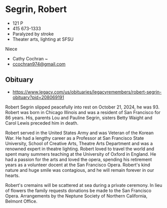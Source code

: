 # Segrin, Robert

* 121 P
* 415 673-1333
* Paralyzed by stroke
* Theater arts, lighting at SFSU

Niece

* Cathy Cochran ~
* ccochran974@gmail.com

## Obituary

* https://www.legacy.com/us/obituaries/legacyremembers/robert-segrin-obituary?pid=208069191


Robert Segrin slipped peacefully into rest on October 21, 2024, he was 93. Robert was born in Chicago Illinois and was a resident of San Francisco for 86 years. His, parents Lou and Pauline Segrin, sisters Betty Waight and Carol Lewis preceded him in death.

Robert served in the United States Army and was Veteran of the Korean War. He had a lengthy career as a Professor at San Francisco State University, School of Creative Arts, Theatre Arts Department and was a renowned expert in theatre lighting. Robert loved to travel the world and spent many summers teaching at the University of Oxford in England. He had a passion for the arts and loved the opera, spending his retirement years as a volunteer docent at the San Francisco Opera. Robert's kind nature and huge smile was contagious, and he will remain forever in our hearts.

Robert's cremains will be scattered at sea during a private ceremony. In lieu of flowers the family requests donations be made to the San Francisco Opera. Arrangements by the Neptune Society of Northern California, Belmont Office.
